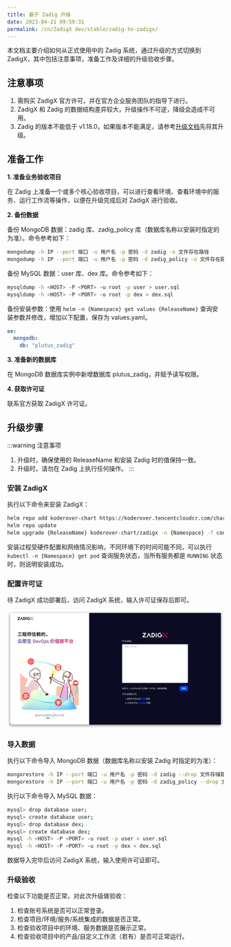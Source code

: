 ```yaml
---
title: 基于 Zadig 升级
date: 2023-04-21 09:59:31
permalink: /cn/ZadigX dev/stable/zadig-to-zadigx/
---
```


本文档主要介绍如何从正式使用中的 Zadig 系统，通过升级的方式切换到 ZadigX，其中包括注意事项，准备工作及详细的升级验收步骤。

## 注意事项

1. 需购买 ZadigX 官方许可，并在官方企业服务团队的指导下进行。
2. ZadigX 和 Zadig 的数据结构差异较大，升级操作不可逆，降级会造成不可用。
3. Zadig 的版本不能低于 v1.18.0，如果版本不能满足，请参考[升级文档](/cn/Zadig%20v1.18.0/release-notes/v1.18.0/)先将其升级。

## 准备工作

**1. 准备业务验收项目**

在 Zadig 上准备一个或多个核心验收项目，可以进行查看环境、查看环境中的服务、运行工作流等操作，以便在升级完成后对 ZadigX 进行验收。

**2. 备份数据**

备份 MongoDB 数据：zadig 库、zadig_policy 库（数据库名称以安装时指定的为准）。命令参考如下：

``` bash
mongodump -h IP --port 端口 -u 用户名 -p 密码 -d zadig -o 文件存在路径
mongodump -h IP --port 端口 -u 用户名 -p 密码 -d zadig_policy -o 文件存在路径
```

备份 MySQL 数据：user 库、dex 库。命令参考如下：
``` bash
mysqldump -h <HOST> -P <PORT> -u root -p user > user.sql
mysqldump -h <HOST> -P <PORT> -u root -p dex > dex.sql
```

备份安装参数：使用 `helm -n {Namespace} get values {ReleaseName}` 查询安装参数并修改，增加以下配置，保存为 values.yaml。

``` yaml
ee:
  mongodb:
    db: "plutus_zadig"
```

**3. 准备新的数据库**

在 MongoDB 数据库实例中新增数据库 plutus_zadig，并赋予读写权限。

**4. 获取许可证**

联系官方获取 ZadigX 许可证。

## 升级步骤
:::warning 注意事项
1. 升级时，确保使用的 ReleaseName 和安装 Zadig 时的值保持一致。
2. 升级时，请勿在 Zadig 上执行任何操作。
:::

### 安装 ZadigX

执行以下命令来安装 ZadigX：

``` bash
helm repo add koderover-chart https://koderover.tencentcloudcr.com/chartrepo/chart
helm repo update
helm upgrade {ReleaseName} koderover-chart/zadigx -n {Namespace} -f config.yaml
```

安装过程受硬件配置和网络情况影响，不同环境下的时间可能不同，可以执行 `kubectl -n {Namespace} get pod` 查询服务状态，当所有服务都是 `RUNNING` 状态时，则说明安装成功。

### 配置许可证

待 ZadigX 成功部署后，访问 ZadigX 系统，输入许可证保存后即可。

![安装](../../../_images/install_3.png)

### 导入数据

执行以下命令导入 MongoDB 数据（数据库名称以安装 Zadig 时指定的为准）：

``` bash
mongorestore -h IP --port 端口 -u 用户名 -p 密码 -d zadig --drop 文件存储路径
mongorestore -h IP --port 端口 -u 用户名 -p 密码 -d zadig_policy --drop 文件存储路径
```

执行以下命令导入 MySQL 数据：

``` bash
mysql> drop database user;
mysql> create database user;
mysql> drop database dex;
mysql> create database dex;
mysql -h <HOST> -P <PORT> -u root -p user < user.sql
mysql -h <HOST> -P <PORT> -u root -p dex < dex.sql
```

数据导入完毕后访问 ZadigX 系统，输入使用许可证即可。

### 升级验收

检查以下功能是否正常，对此次升级做验收：
1. 检查账号系统是否可以正常登录。
2. 检查项目/环境/服务/系统集成的数据是否正常。
3. 检查验收项目中的环境、服务数据是否展示正常。
4. 检查验收项目中的产品/自定义工作流（若有）是否可正常运行。
